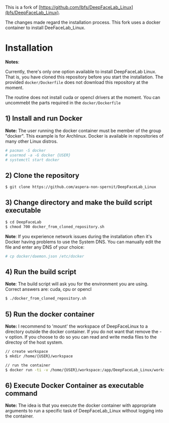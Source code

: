 This is a fork of [https://github.com/lbfs/DeepFaceLab_Linux](bfs/DeepFaceLab_Linux).

The changes made regard the installation process. This fork uses a docker container to install
DeeFaceLab_Linux.

# Installation

**Notes**: 

Currently, there's only one option available to install DeepFaceLab Linux.
That is, you have cloned this repository before you start the installation. The provided ```docker/Dockerfile``` does not download this repository at the moment.

The routine does not install cuda or opencl drivers at the moment. You can uncommebt the parts required in the
```docker/Dockerfile```


## 1) Install and run Docker

**Note:** The user running the docker container must be member of the group "docker". This example is for
Archlinux. Docker is available in repositories of many other Linux distros.

```bash
# pacman -S docker
# usermod -a -G docker {USER}
# systemctl start docker
```

## 2) Clone the repository

```bash
$ git clone https://github.com/aspera-non-spernit/DeepFaceLab_Linux
```

## 3) Change directory and make the build script executable

```bash
$ cd DeepFaceLab
$ chmod 700 docker_from_cloned_repository.sh
```

**Note**: If you experience network issues during the installation often it's Docker having problems to use the
System DNS. You can manually edit the file and enter any DNS of your choice:

```bash
# cp docker/daemon.json /etc/docker
```

## 4) Run the build script

**Note**: The build script will ask you for the environment you are using.
Correct answers are: cuda, cpu or opencl

```bash
$ ./docker_from_cloned_repository.sh
```

## 5) Run the docker container

**Note:** I recommend to 'mount' the workspace of DeepFaceLinux to a directory outside the docker container.
If you do not want that remove the -v option. If you choose to do so you can read and write media files to the directoy of the host system.

```bash
// create workspace
$ mkdir /home/{USER}/workspace

// run the container
$ docker run -ti -v /home/{USER}/workspace:/app/DeepFaceLab_Linux/workspace aspera_non_spernit/deepfacelab
```

## 6) Execute Docker Container as executable command

**Note:** The idea is that you execute the docker container with appropriate arguments to run a specific task of
DeepFaceLab_Linux without logging into the container.
